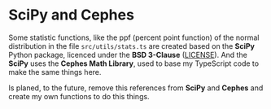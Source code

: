 # SciPy and Cephes

Some statistic functions, like the ppf (percent point function) of the normal distribution in the file `src/utils/stats.ts` are created based on the **SciPy** Python package, licenced under the **BSD 3-Clause** ([LICENSE](https://github.com/scipy/scipy/blob/master/LICENSE.txt)). And the **SciPy** uses the **Cephes Math Library**, used to base my TypeScript code to make the same things here.

Is planed, to the future, remove this references from **SciPy** and **Cephes** and create my own functions to do this things.
